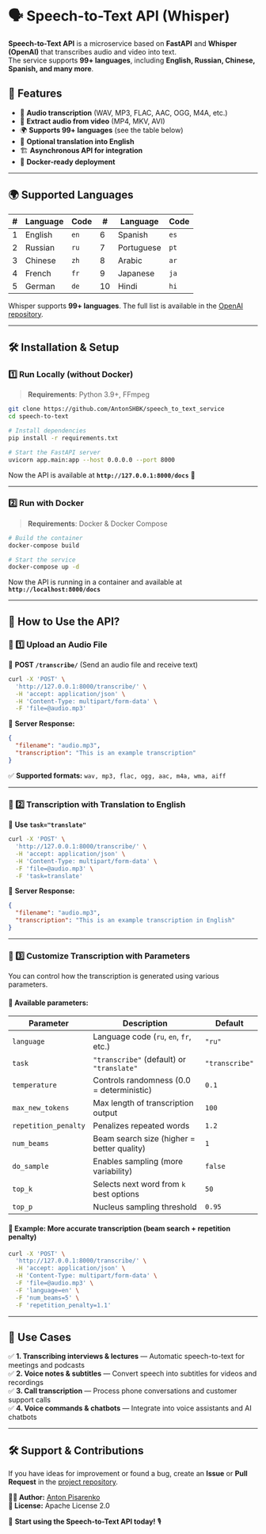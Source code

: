 # 🗣️ Speech-to-Text API (Whisper)

**Speech-to-Text API** is a microservice based on **FastAPI** and **Whisper (OpenAI)** that transcribes audio and video into text.  
The service supports **99+ languages**, including **English, Russian, Chinese, Spanish, and many more**.

## 🚀 Features
- 🎤 **Audio transcription** (WAV, MP3, FLAC, AAC, OGG, M4A, etc.)
- 🎥 **Extract audio from video** (MP4, MKV, AVI)
- 🌍 **Supports 99+ languages** (see the table below)
- 🔄 **Optional translation into English**
- 🏗 **Asynchronous API for integration**
- 🐳 **Docker-ready deployment**

---

## 🌍 Supported Languages

| #  | Language        | Code | #  | Language       | Code |
|----|---------------|------|----|--------------|------|
| 1  | English       | `en` | 6  | Spanish       | `es` |
| 2  | Russian       | `ru` | 7  | Portuguese    | `pt` |
| 3  | Chinese       | `zh` | 8  | Arabic        | `ar` |
| 4  | French        | `fr` | 9  | Japanese      | `ja` |
| 5  | German        | `de` | 10 | Hindi         | `hi` |

Whisper supports **99+ languages**. The full list is available in the [OpenAI repository](https://github.com/openai/whisper).

---

## 🛠️ Installation & Setup

### **1️⃣ Run Locally (without Docker)**
> **Requirements**: Python 3.9+, FFmpeg

```bash
git clone https://github.com/AntonSHBK/speech_to_text_service
cd speech-to-text

# Install dependencies
pip install -r requirements.txt

# Start the FastAPI server
uvicorn app.main:app --host 0.0.0.0 --port 8000
```
Now the API is available at **`http://127.0.0.1:8000/docs`** 📜

---

### **2️⃣ Run with Docker**
> **Requirements**: Docker & Docker Compose

```bash
# Build the container
docker-compose build

# Start the service
docker-compose up -d
```
Now the API is running in a container and available at **`http://localhost:8000/docs`**

---

## 🎯 How to Use the API?

### **📌 1️⃣ Upload an Audio File**
📌 **POST `/transcribe/`** (Send an audio file and receive text)
```bash
curl -X 'POST' \
  'http://127.0.0.1:8000/transcribe/' \
  -H 'accept: application/json' \
  -H 'Content-Type: multipart/form-data' \
  -F 'file=@audio.mp3'
```
🔹 **Server Response:**
```json
{
  "filename": "audio.mp3",
  "transcription": "This is an example transcription"
}
```
✅ **Supported formats:** `wav, mp3, flac, ogg, aac, m4a, wma, aiff`  

---

### **📌 2️⃣ Transcription with Translation to English**
📌 **Use `task="translate"`**
```bash
curl -X 'POST' \
  'http://127.0.0.1:8000/transcribe/' \
  -H 'accept: application/json' \
  -H 'Content-Type: multipart/form-data' \
  -F 'file=@audio.mp3' \
  -F 'task=translate'
```
🔹 **Server Response:**
```json
{
  "filename": "audio.mp3",
  "transcription": "This is an example transcription in English"
}
```

---

### **📌 3️⃣ Customize Transcription with Parameters**
You can control how the transcription is generated using various parameters.

#### 🔹 **Available parameters:**
| Parameter         | Description                                   | Default  |
|------------------|---------------------------------------------|----------|
| `language`       | Language code (`ru`, `en`, `fr`, etc.)      | `"ru"`   |
| `task`           | `"transcribe"` (default) or `"translate"`   | `"transcribe"` |
| `temperature`    | Controls randomness (0.0 = deterministic)  | `0.1`    |
| `max_new_tokens` | Max length of transcription output         | `100`    |
| `repetition_penalty` | Penalizes repeated words               | `1.2`    |
| `num_beams`      | Beam search size (higher = better quality) | `1`      |
| `do_sample`      | Enables sampling (more variability)        | `false`  |
| `top_k`          | Selects next word from `k` best options    | `50`     |
| `top_p`          | Nucleus sampling threshold                 | `0.95`   |

#### 📌 **Example: More accurate transcription (beam search + repetition penalty)**
```bash
curl -X 'POST' \
  'http://127.0.0.1:8000/transcribe/' \
  -H 'accept: application/json' \
  -H 'Content-Type: multipart/form-data' \
  -F 'file=@audio.mp3' \
  -F 'language=en' \
  -F 'num_beams=5' \
  -F 'repetition_penalty=1.1'
```

---

## 🎯 Use Cases

✅ **1. Transcribing interviews & lectures** — Automatic speech-to-text for meetings and podcasts  
✅ **2. Voice notes & subtitles** — Convert speech into subtitles for videos and recordings  
✅ **3. Call transcription** — Process phone conversations and customer support calls  
✅ **4. Voice commands & chatbots** — Integrate into voice assistants and AI chatbots  

---

## 🛠 Support & Contributions
If you have ideas for improvement or found a bug, create an **Issue** or **Pull Request** in the [project repository](https://github.com/AntonSHBK/speech_to_text_service).

**👨‍💻 Author:** [Anton Pisarenko](https://github.com/AntonSHBK)  
**🔗 License:** Apache License 2.0  

🚀 **Start using the Speech-to-Text API today!** 🎙️
